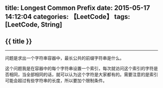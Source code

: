 title: Longest Common Prefix
date: 2015-05-17 14:12:04
categories: 【LeetCode】
tags: [LeetCode, String]
---
## {{ title }} ##

---

问题是求出一个字符串容器中，最长公共的前缀字符串是什么。

这个问题我是在容器中的每个字符串设置一个索引，每次就访问这个索引的字符是否相同，当全部相同的话，就可以认为这个字符是大家都有的。需要注意的是索引可能会超过有些字符串的长度，所以要加个限制条件。